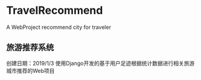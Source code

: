 # TravelRecommend
A WebProject recommend city for traveler

## 旅游推荐系统
创建日期：2019/1/3
使用Django开发的基于用户足迹根据统计数据进行相关旅游城市推荐的Web项目
